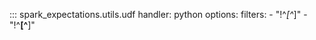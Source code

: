 
::: spark_expectations.utils.udf
    handler: python
    options:
        filters:
            - "!^_[^_]"
            - "!^__[^__]"
        